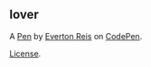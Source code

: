 lover
-----


A [Pen](https://codepen.io/evertonreis1/pen/JjvGMzK) by [Everton Reis](https://codepen.io/evertonreis1) on [CodePen](https://codepen.io).

[License](https://codepen.io/license/pen/JjvGMzK).
